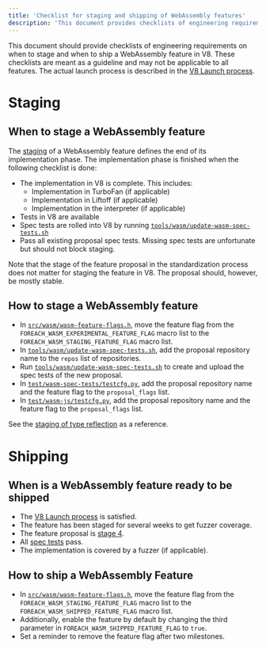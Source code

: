 ```yaml
---
title: 'Checklist for staging and shipping of WebAssembly features'
description: 'This document provides checklists of engineering requirements on when to stage and ship a WebAssembly feature in V8.'
---
```

This document should provide checklists of engineering requirements on when to
stage and when to ship a WebAssembly feature in V8. These checklists are meant
as a guideline and may not be applicable to all features. The actual launch
process is described in the [V8 Launch process](https://v8.dev/docs/feature-launch-process).

# Staging

## When to stage a WebAssembly feature

The [staging](https://docs.google.com/document/d/1ZgyNx7iLtRByBtbYi1GssWGefXXciLeADZBR_FxG-hE) of a WebAssembly feature defines the end of its implementation phase. The implementation phase is finished when the following checklist is done:

- The implementation in V8 is complete. This includes:
  - Implementation in TurboFan (if applicable)
  - Implementation in Liftoff (if applicable)
  - Implementation in the interpreter (if applicable)
- Tests in V8 are available
- Spec tests are rolled into V8 by running [`tools/wasm/update-wasm-spec-tests.sh`](https://cs.chromium.org/chromium/src/v8/tools/wasm/update-wasm-spec-tests.sh)
- Pass all existing proposal spec tests. Missing spec tests are unfortunate but should not block staging.

Note that the stage of the feature proposal in the standardization process does not matter for staging the feature in V8. The proposal should, however, be mostly stable.

## How to stage a WebAssembly feature

- In [`src/wasm/wasm-feature-flags.h`](https://cs.chromium.org/chromium/src/v8/src/wasm/wasm-feature-flags.h), move the feature flag from the `FOREACH_WASM_EXPERIMENTAL_FEATURE_FLAG` macro list to the `FOREACH_WASM_STAGING_FEATURE_FLAG` macro list.
- In [`tools/wasm/update-wasm-spec-tests.sh`](https://cs.chromium.org/chromium/src/v8/tools/wasm/update-wasm-spec-tests.sh), add the proposal repository name to the `repos` list of repositories.
- Run [`tools/wasm/update-wasm-spec-tests.sh`](https://cs.chromium.org/chromium/src/v8/tools/wasm/update-wasm-spec-tests.sh) to create and upload the spec tests of the new proposal.
- In [`test/wasm-spec-tests/testcfg.py`](https://cs.chromium.org/chromium/src/v8/test/wasm-spec-tests/testcfg.py), add the proposal repository name and the feature flag to the `proposal_flags` list.
- In [`test/wasm-js/testcfg.py`](https://cs.chromium.org/chromium/src/v8/test/wasm-js/testcfg.py), add the proposal repository name and the feature flag to the `proposal_flags` list.

See the [staging of type reflection](https://crrev.com/c/1771791) as a reference.

# Shipping

## When is a WebAssembly feature ready to be shipped

- The [V8 Launch process](https://v8.dev/docs/feature-launch-process) is satisfied.
- The feature has been staged for several weeks to get fuzzer coverage.
- The feature proposal is [stage 4](https://github.com/WebAssembly/proposals).
- All [spec tests](https://github.com/WebAssembly/spec/tree/master/test) pass.
- The implementation is covered by a fuzzer (if applicable).

## How to ship a WebAssembly Feature
- In [`src/wasm/wasm-feature-flags.h`](https://cs.chromium.org/chromium/src/v8/src/wasm/wasm-feature-flags.h), move the feature flag from the `FOREACH_WASM_STAGING_FEATURE_FLAG` macro list to the `FOREACH_WASM_SHIPPED_FEATURE_FLAG` macro list.
- Additionally, enable the feature by default by changing the third parameter in `FOREACH_WASM_SHIPPED_FEATURE_FLAG` to `true`.
- Set a reminder to remove the feature flag after two milestones.
